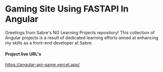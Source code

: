 # Gaming Site Using FASTAPI In Angular

Greetings from Sabre's NG Learning Projects repository! This collection of Angular projects is a result of dedicated learning efforts aimed at enhancing my skills as a front-end developer at Sabre.

#### Project live URL's
https://angular-api-game.vercel.app/
